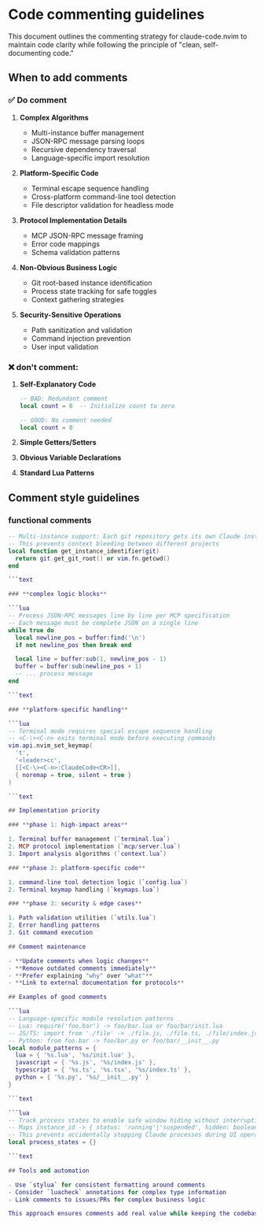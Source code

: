
# Code commenting guidelines

This document outlines the commenting strategy for claude-code.nvim to maintain code clarity while following the principle of "clean, self-documenting code."

## When to add comments

### ✅ Do comment

1. **Complex Algorithms**
   - Multi-instance buffer management
   - JSON-RPC message parsing loops
   - Recursive dependency traversal
   - Language-specific import resolution

2. **Platform-Specific Code**
   - Terminal escape sequence handling
   - Cross-platform command-line tool detection
   - File descriptor validation for headless mode

3. **Protocol Implementation Details**
   - MCP JSON-RPC message framing
   - Error code mappings
   - Schema validation patterns

4. **Non-Obvious Business Logic**
   - Git root-based instance identification
   - Process state tracking for safe toggles
   - Context gathering strategies

5. **Security-Sensitive Operations**
   - Path sanitization and validation
   - Command injection prevention
   - User input validation

### ❌ **don't comment:**

1. **Self-Explanatory Code**
   ```lua
   -- BAD: Redundant comment
   local count = 0  -- Initialize count to zero

   -- GOOD: No comment needed
   local count = 0
   ```

2. **Simple Getters/Setters**
3. **Obvious Variable Declarations**
4. **Standard Lua Patterns**

## Comment style guidelines

### **functional comments**

```lua
-- Multi-instance support: Each git repository gets its own Claude instance
-- This prevents context bleeding between different projects
local function get_instance_identifier(git)
  return git.get_git_root() or vim.fn.getcwd()
end

```text

### **complex logic blocks**

```lua
-- Process JSON-RPC messages line by line per MCP specification
-- Each message must be complete JSON on a single line
while true do
  local newline_pos = buffer:find('\n')
  if not newline_pos then break end

  local line = buffer:sub(1, newline_pos - 1)
  buffer = buffer:sub(newline_pos + 1)
  -- ... process message
end

```text

### **platform-specific handling**

```lua
-- Terminal mode requires special escape sequence handling
-- <C-\><C-n> exits terminal mode before executing commands
vim.api.nvim_set_keymap(
  't',
  '<leader>cc',
  [[<C-\><C-n>:ClaudeCode<CR>]],
  { noremap = true, silent = true }
)

```text

## Implementation priority

### **phase 1: high-impact areas**

1. Terminal buffer management (`terminal.lua`)
2. MCP protocol implementation (`mcp/server.lua`)
3. Import analysis algorithms (`context.lua`)

### **phase 2: platform-specific code**

1. command-line tool detection logic (`config.lua`)
2. Terminal keymap handling (`keymaps.lua`)

### **phase 3: security & edge cases**

1. Path validation utilities (`utils.lua`)
2. Error handling patterns
3. Git command execution

## Comment maintenance

- **Update comments when logic changes**
- **Remove outdated comments immediately**
- **Prefer explaining "why" over "what"**
- **Link to external documentation for protocols**

## Examples of good comments

```lua
-- Language-specific module resolution patterns
-- Lua: require('foo.bar') -> foo/bar.lua or foo/bar/init.lua
-- JS/TS: import from './file' -> ./file.js, ./file.ts, ./file/index.js
-- Python: from foo.bar -> foo/bar.py or foo/bar/__init__.py
local module_patterns = {
  lua = { '%s.lua', '%s/init.lua' },
  javascript = { '%s.js', '%s/index.js' },
  typescript = { '%s.ts', '%s.tsx', '%s/index.ts' },
  python = { '%s.py', '%s/__init__.py' }
}

```text

```lua
-- Track process states to enable safe window hiding without interruption
-- Maps instance_id -> { status: 'running'|'suspended', hidden: boolean }
-- This prevents accidentally stopping Claude processes during UI operations
local process_states = {}

```text

## Tools and automation

- Use `stylua` for consistent formatting around comments
- Consider `luacheck` annotations for complex type information
- Link comments to issues/PRs for complex business logic

This approach ensures comments add real value while keeping the codebase clean and maintainable.

